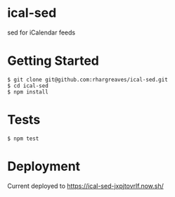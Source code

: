 # ical-sed
sed for iCalendar feeds

# Getting Started

```
$ git clone git@github.com:rhargreaves/ical-sed.git
$ cd ical-sed
$ npm install
```

# Tests

```
$ npm test
```

# Deployment

Current deployed to https://ical-sed-jxpjtovrlf.now.sh/
